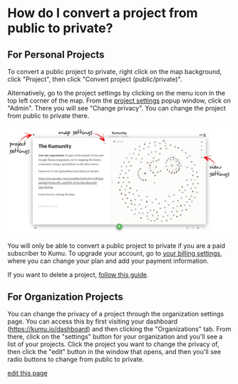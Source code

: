 # How do I convert a project from public to private?

## For Personal Projects
To convert a public project to private, right click on the map background, click "Project", then click "Convert project (public/private)".

Alternatively, go to the project settings by clicking on the menu icon <i class="fa fa-bars"></i> in the top left corner of the map. From the [project settings](/overview/settings.md) popup window, click on "Admin". There you will see "Change privacy". You can change the project from public to private there.

![](/images/settings-locations.jpg)

<p class="alert alert-info">
You will only be able to convert a public project to private if you are a paid subscriber to Kumu. To upgrade your account, go to <a href="https://kumu.io/settings#billing">your billing settings</a>, where you can change your plan and add your payment information.
</p>

If you want to delete a project, [follow this guide](/faq/how-do-i-delete-a-project.md).

## For Organization Projects
You can change the privacy of a project through the organization settings page. You can access this by first visiting your dashboard (https://kumu.io/dashboard) and then clicking the "Organizations" tab. From there, click on the "settings" button for your organization and you'll see a list of your projects. Click the project you want to change the privacy of, then click the "edit" button in the window that opens, and then you'll see radio buttons to change from public to private.

<span class="edit-link"><a href="https://github.com/kumu/docs/blob/master/faq/how-do-i-convert-a-project-from-public-to-private.md" target="_blank"><i class="fa fa-github"></i> edit this page</a></span>
